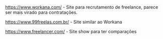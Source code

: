 https://www.workana.com/ - Site para recrutamento de freelance, parece ser mais virado para contratações.

https://www.99freelas.com.br/ - Site similar ao Workana

https://www.freelancer.com/ - Site show para ter comparações
